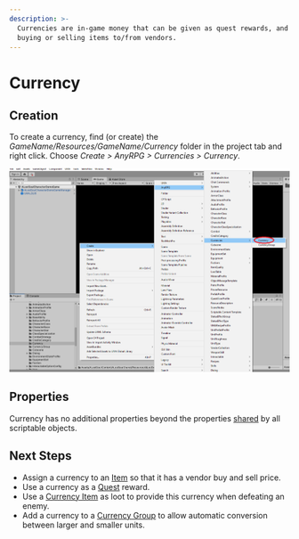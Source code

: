 ```yaml
---
description: >-
  Currencies are in-game money that can be given as quest rewards, and used when
  buying or selling items to/from vendors.
---
```


# Currency

## Creation

To create a currency, find (or create) the _GameName/Resources/GameName/Currency_ folder in the project tab and right click.  Choose _Create > AnyRPG > Currencies > Currency_.

![](<../.gitbook/assets/image (121).png>)

## Properties

Currency has no additional properties beyond the properties [shared](introduction.md#properties) by all scriptable objects.

## Next Steps

* Assign a currency to an [Item](items/) so that it has a vendor buy and sell price.
* Use a currency as a [Quest](quest.md) reward.
* Use a [Currency Item](items/currency-item.md) as loot to provide this currency when defeating an enemy.
* Add a currency to a [Currency Group](currency-group.md) to allow automatic conversion between larger and smaller units.
